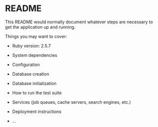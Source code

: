 # README

This README would normally document whatever steps are necessary to get the
application up and running.

Things you may want to cover:

* Ruby version: 2.5.7

* System dependencies

* Configuration

* Database creation

* Database initialization

* How to run the test suite

* Services (job queues, cache servers, search engines, etc.)

* Deployment instructions

* ...
